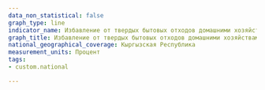 ```yaml
---
data_non_statistical: false
graph_type: line
indicator_name: Избавление от твердых бытовых отходов домашними хозяйствами по видам
graph_title: Избавление от твердых бытовых отходов домашними хозяйствами по видам (мусоропровод; сбор грузовиком, контейнером; сброс в мусорные кучи; сжигание; закапывание)
national_geographical_coverage: Кыргызская Республика
measurement_units: Процент
tags:
- custom.national

---
```

